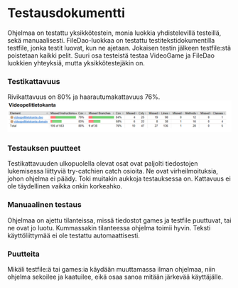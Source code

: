 # Testausdokumentti

Ohjelmaa on testattu yksikkötestein, monia luokkia yhdistelevillä testeillä, sekä manuaalisesti. FileDao-luokkaa on testattu testitekstidokumentilla testfile, jonka testit luovat, kun ne ajetaan. Jokaisen testin jälkeen testfile:stä poistetaan kaikki pelit. Suuri osa testeistä testaa VideoGame ja FileDao luokkien yhteyksiä, mutta yksikkötestejäkin on.

### Testikattavuus
Rivikattavuus on 80% ja haarautumakattavuus 76%.
![](testikattavuus.png)

### Testauksen puutteet 
Testikattavuuden ulkopuolella olevat osat ovat paljolti tiedostojen lukemisessa liittyviä try-catchien catch osioita. Ne ovat virheilmoituksia, johon ohjelma ei päädy. Toki muitakin aukkoja testauksessa on. Kattavuus ei ole täydellinen vaikka onkin korkeahko.

### Manuaalinen testaus
Ohjelmaa on ajettu tilanteissa, missä tiedostot games ja testfile puuttuvat, tai ne ovat jo luotu. Kummassakin tilanteessa ohjelma toimii hyvin. Teksti käyttöliittymää ei ole testattu automaattisesti.

### Puutteita
Mikäli testfile:ä tai games:ia käydään muuttamassa ilman ohjelmaa, niin ohjelma sekoilee ja kaatuilee, eikä osaa sanoa mitään järkevää käyttäjälle.

